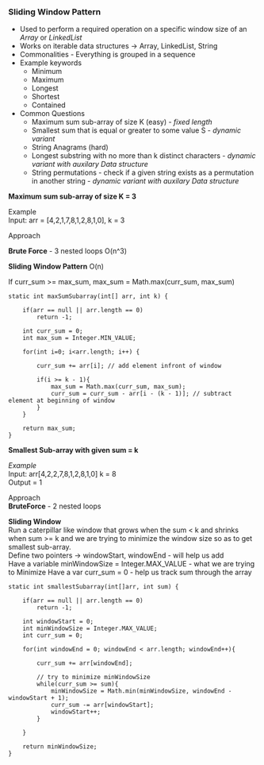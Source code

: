 ### Sliding Window Pattern

- Used to perform a required operation on a specific window size of an *Array* or *LinkedList*
- Works on iterable data structures -> Array, LinkedList, String
- Commonalities - Everything is grouped in a sequence
- Example keywords
    - Minimum
    - Maximum
    - Longest
    - Shortest
    - Contained
 - Common Questions
    - Maximum sum sub-array of size K (easy) - *fixed length*
    - Smallest sum that is equal or greater to some value S - *dynamic variant*
    - String Anagrams (hard)
    - Longest substring with no more than k distinct characters - *dynamic variant with auxilary Data structure*
    - String permutations - check if a given string exists as a permutation in another string - *dynamic variant with auxilary Data structure*
    

**Maximum sum sub-array of size K = 3**

Example  
Input: arr = [4,2,1,7,8,1,2,8,1,0], k = 3 

Approach

**Brute Force** - 3 nested loops O(n^3)

**Sliding Window Pattern**  O(n)  
  
If curr_sum >= max_sum, max_sum = Math.max(curr_sum, max_sum)

````
static int maxSumSubarray(int[] arr, int k) {
    
    if(arr == null || arr.length == 0)
        return -1;
    
    int curr_sum = 0;
    int max_sum = Integer.MIN_VALUE;
    
    for(int i=0; i<arr.length; i++) {
        
        curr_sum += arr[i]; // add element infront of window
        
        if(i >= k - 1){
            max_sum = Math.max(curr_sum, max_sum);
            curr_sum = curr_sum - arr[i - (k - 1)]; // subtract element at beginning of window
        }
    }
    
    return max_sum;
}
````

**Smallest Sub-array with given sum = k**

*Example*  
Input: arr[4,2,2,7,8,1,2,8,1,0]  k = 8  
Output = 1

Approach  
**BruteForce** - 2 nested loops

**Sliding Window**  
Run a caterpillar like window that grows when the sum < k and shrinks when sum >= k and we are trying to minimize the window
size so as to get smallest sub-array.  
Define two pointers -> windowStart, windowEnd - will help us add   
Have a variable minWindowSize = Integer.MAX_VALUE - what we are trying to Minimize 
Have a var curr_sum = 0 - help us track sum through the array
````
static int smallestSubarray(int[]arr, int sum) {
    
    if(arr == null || arr.length == 0)
        return -1;
        
    int windowStart = 0;
    int minWindowSize = Integer.MAX_VALUE;
    int curr_sum = 0;
    
    for(int windowEnd = 0; windowEnd < arr.length; windowEnd++){
        
        curr_sum += arr[windowEnd];
        
        // try to minimize minWindowSize
        while(curr_sum >= sum){
            minWindowSize = Math.min(minWindowSize, windowEnd - windowStart + 1);
            curr_sum -= arr[windowStart];
            windowStart++;
        }
        
    }
    
    return minWindowSize;
}
````